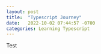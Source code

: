 ```yaml
---
layout: post
title:  "Typescript Journey"
date:   2022-10-02 07:44:57 -0700
categories: Learning Typescript
---
```

Test
